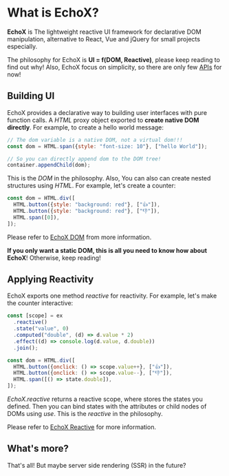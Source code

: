 # What is EchoX?

**EchoX** is The lightweight reactive UI framework for declarative DOM manipulation, alternative to React, Vue and jQuery for small projects especially.

The philosophy for EchoX is **UI = f(DOM, Reactive)**, please keep reading to find out why! Also, EchoX focus on simplicity, so there are only few [APIs](/api-index) for now!

## Building UI

EchoX provides a declarative way to building user interfaces with pure function calls. A _HTML_ proxy object exported to **create native DOM directly**. For example, to create a hello world message:

```js
// The dom variable is a native DOM, not a virtual dom!!!
const dom = HTML.span({style: "font-size: 10"}, ["hello World"]);

// So you can directly append dom to the DOM tree!
container.appendChild(dom);
```

This is the _DOM_ in the philosophy. Also, You can also can create nested structures using _HTML_. For example, let's create a counter:

```js
const dom = HTML.div([
  HTML.button({style: "background: red"}, ["👍"]),
  HTML.button({style: "background: red"}, ["👎"]),
  HTML.span([0]),
]);
```

Please refer to [EchoX DOM](/echox-dom) from more information.

**If you only want a static DOM, this is all you need to know how about EchoX**! Otherwise, keep reading!

## Applying Reactivity

EchoX exports one method _reactive_ for reactivity. For example, let's make the counter interactive:

```js
const [scope] = ex
  .reactive()
  .state("value", 0)
  .computed("double", (d) => d.value * 2)
  .effect((d) => console.log(d.value, d.double))
  .join();

const dom = HTML.div([
  HTML.button({onclick: () => scope.value++}, ["👍"]),
  HTML.button({onclick: () => scope.value--}, ["👎"]),
  HTML.span([() => state.double]),
]);
```

_EchoX.reactive_ returns a reactive scope, where stores the states you defined. Then you can bind states with the attributes or child nodes of DOMs using _use_. This is the _reactive_ in the philosophy.

Please refer to [EchoX Reactive](/echox-reactive) for more information.

## What's more?

That's all! But maybe server side rendering (SSR) in the future?
